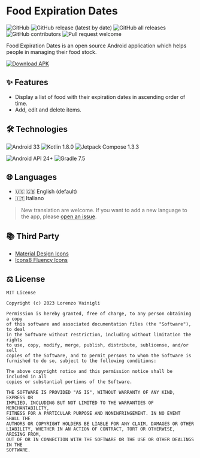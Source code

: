 # Food Expiration Dates

![GitHub](https://img.shields.io/github/license/lorenzovngl/FoodExpirationDates?style=flat-square)
![GitHub release (latest by date)](https://img.shields.io/github/v/release/lorenzovngl/FoodExpirationDates?style=flat-square)
![GitHub all releases](https://img.shields.io/github/downloads/lorenzovngl/FoodExpirationDates/total?style=flat-square)
![GitHub contributors](https://img.shields.io/github/contributors/lorenzovngl/FoodExpirationDates?style=flat-square)
![Pull request welcome](https://img.shields.io/badge/Pull%20request-welcome-ff69b4?style=flat-square)

Food Expiration Dates is an open source Android application which helps people in managing their food stock.

[![Download APK](https://img.shields.io/badge/Download%20APK-24292f?style=for-the-badge&logo=github)](https://github.com/lorenzovngl/FoodExpirationDates/releases/download/v0.1/FoodExpirationDates-0.1.apk)

## ✨ Features

- Display a list of food with their expiration dates in ascending order of time.
- Add, edit and delete items.

## 🛠️ Technologies

![Android 33](https://img.shields.io/badge/Android-33-3DDC84?style=for-the-badge&logo=android)
![Kotlin 1.8.0](https://img.shields.io/badge/Kotlin-1.8.0-A97BFF?&style=for-the-badge&logo=kotlin&logoColor=A97BFF)
![Jetpack Compose 1.3.3](https://img.shields.io/badge/Jetpack%20Compose-1.3.3-4285F4?style=for-the-badge&logo=Jetpack+Compose&logoColor=4285F4)

![Android API 24+](https://img.shields.io/badge/API-24+-3DDC84?style=for-the-badge&logo=android)
![Gradle 7.5](https://img.shields.io/badge/Gradle-7.5-0097a7?style=for-the-badge&logo=gradle&logoColor=0097a7)

## 🌐 Languages

- 🇺🇸 🇬🇧 English (default)
- 🇮🇹 Italiano

> New translation are welcome. If you want to add a new language to the app, please [open an issue](https://github.com/lorenzovngl/FoodExpirationDates/issues/new).

## 📚 Third Party

- [Material Design Icons](https://pictogrammers.com/library/mdi/)
- [Icons8 Fluency Icons](https://icons8.it/icons/fluency)

## ⚖️ License

```
MIT License

Copyright (c) 2023 Lorenzo Vainigli

Permission is hereby granted, free of charge, to any person obtaining a copy
of this software and associated documentation files (the "Software"), to deal
in the Software without restriction, including without limitation the rights
to use, copy, modify, merge, publish, distribute, sublicense, and/or sell
copies of the Software, and to permit persons to whom the Software is
furnished to do so, subject to the following conditions:

The above copyright notice and this permission notice shall be included in all
copies or substantial portions of the Software.

THE SOFTWARE IS PROVIDED "AS IS", WITHOUT WARRANTY OF ANY KIND, EXPRESS OR
IMPLIED, INCLUDING BUT NOT LIMITED TO THE WARRANTIES OF MERCHANTABILITY,
FITNESS FOR A PARTICULAR PURPOSE AND NONINFRINGEMENT. IN NO EVENT SHALL THE
AUTHORS OR COPYRIGHT HOLDERS BE LIABLE FOR ANY CLAIM, DAMAGES OR OTHER
LIABILITY, WHETHER IN AN ACTION OF CONTRACT, TORT OR OTHERWISE, ARISING FROM,
OUT OF OR IN CONNECTION WITH THE SOFTWARE OR THE USE OR OTHER DEALINGS IN THE
SOFTWARE.
```
